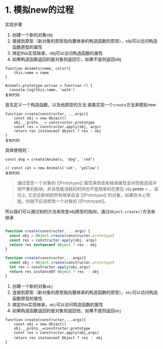 <!--
 * @Author: Martin
 * @Date: 2021-03-02 18:59:47
 * @LastEditTime: 2021-03-26 13:34:32
 * @FilePath: \6.HandWrite\new操作符.md
-->
# 1. 模拟new的过程

实现步骤

1. 创建一个新的对象obj
2. 链接到原型（新对象的原型指向要继承的构造函数的原型），obj可以访问构造函数原型的属性
3. 绑定this实现继承，obj可以访问构造函数的属性
4. 如果构造函数返回的是对象则返回它，如果不是则返回obj

```
function Animals(name, color){
    this.name = name
} 

Animals.prototype.action = function () {
  console.log(this.name, 'walk')
复制代码
```

首先定义一个构造函数，以及他原型的方法
 接着实现一个`create`方法来模拟new

```
function create(constructor, ...args){
    const obj = new Object()
    obj.__proto__ = constructor.prototype
    const res = constructor.apply(obj, args)
    return res instanceof Object ? res : obj
}
复制代码
```

具体使用则：

```
const dog = create(Animals, 'dog', 'red')

// const cat = new Animals('cat', 'yellow')
复制代码
```

> 通过改变一个对象的 [[Prototype]] 属性来改变和继承属性会对性能造成非常严重的影响，并且性能消耗的时间也不是简单的花费在 obj.**proto** = ... 语句上, 它还会影响到所有继承自该 [[Prototype]] 的对象，如果你关心性能，你就不应该修改一个对象的 [[Prototype]]。

所以我们可以通过别的方法来改变obj原型的指向，通过`Object.create()`方法来继承

```js

function create(constructor, ...args) {
  const obj = Object.create(constructor.prototype)
  const res = constructor.apply(obj, args)
  return res instanceof Object ? res : obj
}
```


```js
function create(constructor,...args){
  const obj = Object.create(constructor.prototype)
  let res = constructor.apply(obj,args)
  return res instanceOf Object ? res  : obj
}
```








1. 创建一个新的对象`obj`
2. 连接到原型（新对象的原型指向要继承的构造函数的原型），`obj`可以访问构造函数原型的属性
3. 绑定this实现继承，`obj`可以访问构造函数的属性
4. 如果构造函数返回的是对象则返回他，如果不是则返回`obj`

```
function create(constructor,...args){
    const obj = new Object()
    obj.__proto__=constructor.prototype
    const res = constructor.apply(obj,args)
    return res instanceof Object ? res ： obj
}
```

